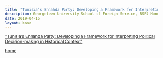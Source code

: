 ```yaml
---
title: "Tunisia’s Ennahda Party: Developing a Framework for Interpreting Political Decision-making in Historical Context"
description: Georgetown University School of Foreign Service, BSFS Honors Thesis
date: 2019-04-15
layout: base
---
```

<div class="wrapper">
<a href="https://drive.google.com/file/d/1VFQraQhHOkiCw0NX1t0Z1zAOhs73VqaD/preview">"Tunisia’s Ennahda Party: Developing a Framework for Interpreting Political Decision-making in Historical Context"</a>


<a href="/index.html">home</a>
</div>
